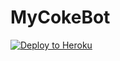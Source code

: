 # MyCokeBot

[![Deploy to Heroku](https://www.herokucdn.com/deploy/button.svg)](https://heroku.com/deploy)
